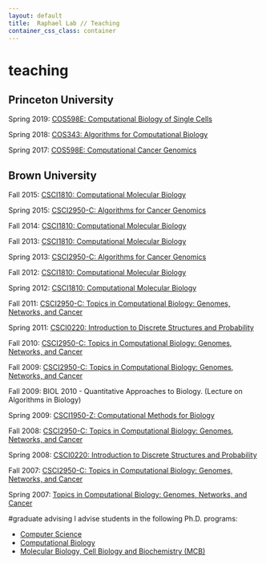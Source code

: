 ```yaml
---
layout: default
title:  Raphael Lab // Teaching
container_css_class: container
---
```


# teaching

## Princeton University
Spring 2019: 
[COS598E: Computational Biology of Single Cells]()

Spring 2018: 
[COS343: Algorithms for Computational Biology]()

Spring 2017: 
[COS598E: Computational Cancer Genomics]()

## Brown University
Fall 2015:
[CSCI1810: Computational Molecular Biology](http://www.cs.brown.edu/courses/csci1810/)

Spring 2015: 
[CSCI2950-C: Algorithms for Cancer Genomics](http://cs.brown.edu/courses/csci2950-c/Spring2015/index.html)

Fall 2014:
[CSCI1810: Computational Molecular Biology](http://www.cs.brown.edu/courses/csci1810/)

Fall 2013:
[CSCI1810: Computational Molecular Biology](http://www.cs.brown.edu/courses/csci1810/)

Spring 2013:
[CSCI2950-C: Algorithms	for Cancer Genomics](http://cs.brown.edu/courses/csci2950-c/Spring2013/index.html)

Fall 2012:
[CSCI1810: Computational Molecular Biology](http://www.cs.brown.edu/courses/csci1810/)

Spring 2012:
[CSCI1810: Computational Molecular Biology](http://www.cs.brown.edu/courses/csci1810/)

Fall 2011:
[CSCI2950-C: Topics in Computational Biology: Genomes, Networks, and Cancer](http://www.cs.brown.edu/courses/csci2950-c/Fall2011/index.html)

Spring 2011:
[CSCI0220: Introduction to Discrete Structures and Probability](http://www.cs.brown.edu/courses/csci0220/)

Fall 2010:
[CSCI2950-C: Topics in Computational Biology: Genomes, Networks, and Cancer](http://www.cs.brown.edu/courses/csci2950-c/Fall2010/index.html)

Fall 2009:
[CSCI2950-C: Topics in Computational Biology: Genomes, Networks, and Cancer](http://www.cs.brown.edu/courses/csci2950-c/Fall2009)

Fall 2009:
BIOL 2010 - Quantitative Approaches to Biology. (Lecture on Algorithms in Biology)

Spring 2009:
[CSCI1950-Z: Computational Methods for Biology](http://www.cs.brown.edu/courses/csci1950-z/)

Fall 2008:
[CSCI2950-C: Topics in Computational Biology: Genomes, Networks, and Cancer](http://www.cs.brown.edu/courses/csci2950-c/Fall2008/index.html)

Spring 2008:
[CSCI0220: Introduction to Discrete Structures and Probability](http://www.cs.brown.edu/courses/csci0220/)

Fall 2007:
[CSCI2950-C: Topics in Computational Biology: Genomes, Networks, and Cancer](http://cs.brown.edu/courses/csci2950-c/Fall2007/)


Spring 2007:
[Topics in Computational Biology: Genomes, Networks, and Cancer](http://cs.brown.edu/courses/csci2950-c/Spring2007/)

#graduate advising
I advise students in the following Ph.D. programs:

* [Computer Science](http://www.cs.brown.edu/grad/)
* [Computational Biology](http://www.brown.edu/Research/CCMB/PhD.htm)
* [Molecular Biology, Cell Biology and Biochemistry (MCB)](http://www.brown.edu/Departments/Molecular_Biology/Grad_Program/)
